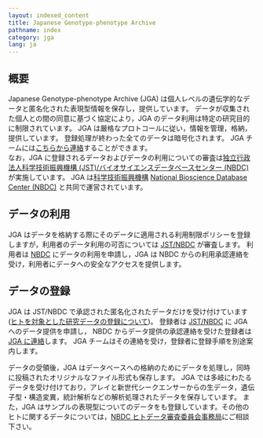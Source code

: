 ```yaml
---
layout: indexed_content
title: Japanese Genotype-phenotype Archive
pathname: index
category: jga
lang: ja
---
```


## 概要 <a name="introduction"></a>

Japanese Genotype-phenotype Archive (JGA)
は個人レベルの遺伝学的なデータと匿名化された表現型情報を保存し，提供しています。
データが収集された個人との間の同意に基づく協定により，JGA のデータ利用は特定の研究目的に制限されています。 JGA
は厳格なプロトコールに従い，情報を管理，格納，提供しています。
登録処理が終わった全てのデータは暗号化されます。 JGA
チームには[こちらから連絡](/contact-ddbj.html)することができます。  
なお，JGA に登録されるデータおよびデータの利用についての審査は[独立行政法人科学技術振興機構
(JST)/バイオサイエンスデータベースセンター
(NBDC)](http://humandbs.biosciencedbc.jp/) が実施しています。 JGA
は[科学技術振興機構](http://www.jst.go.jp/) [National
Bioscience Database Center (NBDC)](http://biosciencedbc.jp/)
と共同で運営されています。

## データの利用 <a name="access"></a>

JGA はデータを格納する際にそのデータに適用される利用制限ポリシーを登録しますが，利用者のデータ利用の可否については
[JST/NBDC](http://humandbs.biosciencedbc.jp/) が審査します。 利用者は
[NBDC](http://humandbs.biosciencedbc.jp/) にデータの利用を申請し，JGA は NBDC
からの利用承認連絡を受け，利用者にデータへの安全なアクセスを提供します。

## データの登録 <a name="submission"></a>

JGA は JST/NBDC で承認された匿名化されたデータだけを受け付けています
([ヒトを対象とした研究データの登録について](/policies.html#human))。
登録者は [JST/NBDC](http://humandbs.biosciencedbc.jp/) に JGA へのデータ提供を申請し，
NBDC からデータ提供の承認連絡を受けた登録者は [JGA に連絡](/contact-ddbj.html)します。 JGA
チームはその連絡を受け，登録者に登録手順を別途案内します。

データの受領後，JGA はデータベースへの格納のためにデータを処理し，同時に投稿されたオリジナルなファイル形式も保存します。 JGA
では多岐にわたるデータを受け付けており，アレイと新世代シークエンサーからの生データ，遺伝子型・構造変異，統計解析などの解析処理されたデータを保存しています。
また，JGA はサンプルの表現型についてのデータをも登録しています。その他のヒトに関するデータについては，[NBDC
ヒトデータ審査委員会事務局](http://humandbs.biosciencedbc.jp/)にご相談下さい。


